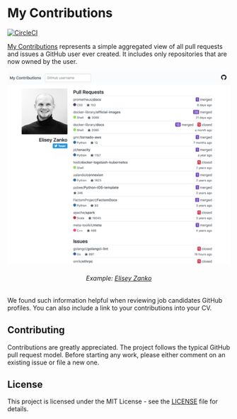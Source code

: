 # My Contributions

[![CircleCI](https://circleci.com/gh/my-contributions/my-contributions.github.io.svg?style=shield&circle-token=1372412fd7e77c2b18440520be8954cfe7532b03)](https://circleci.com/gh/my-contributions/my-contributions.github.io)

[My Contributions](https://my-contributions.github.io) represents a simple aggregated view of all pull requests and issues a GitHub user ever created. It includes only repositories that are now owned by the user.

<p align="center"><a href="https://my-contributions.github.io/?author=31z4"><img src="example.png" width="850"></a></p>
<h6 align="center">
    Example: <a href="https://my-contributions.github.io/?author=31z4">Elisey Zanko</a>
</h6>

We found such information helpful when reviewing job candidates GitHub profiles. You can also include a link to your contributions into your CV.

## Contributing

Contributions are greatly appreciated. The project follows the typical GitHub pull request model. Before starting any work, please either comment on an existing issue or file a new one.

## License

This project is licensed under the MIT License - see the [LICENSE](LICENSE) file for details.

